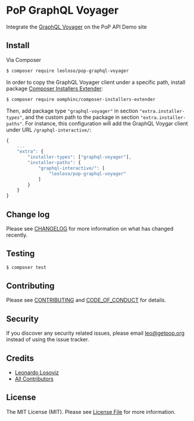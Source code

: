 # PoP GraphQL Voyager

<!--
[![Latest Version on Packagist][ico-version]][link-packagist]
[![Software License][ico-license]](LICENSE.md)
[![Build Status][ico-travis]][link-travis]
[![Coverage Status][ico-scrutinizer]][link-scrutinizer]
[![Quality Score][ico-code-quality]][link-code-quality]
[![Total Downloads][ico-downloads]][link-downloads]
-->

Integrate the [GraphQL Voyager](https://github.com/APIs-guru/graphql-voyager) on the PoP API Demo site

## Install

Via Composer

``` bash
$ composer require leoloso/pop-graphql-voyager
```

In order to copy the GraphQL Voyager client under a specific path, install package [Composer Installers Extender](https://github.com/oomphinc/composer-installers-extender):

``` bash
$ composer require oomphinc/composer-installers-extender
```

Then, add package type `"graphql-voyager"` in section `"extra.installer-types"`, and the custom path to the package in section `"extra.installer-paths"`. For instance, this configuration will add the GraphQL Voygar client under URL `/graphql-interactive/`:

``` javascript
{
    ...
    "extra": {
        "installer-types": ["graphql-voyager"],
        "installer-paths": {
            "graphql-interactive/": [
                "leoloso/pop-graphql-voyager"
            ]
        }
    }
}
```

<!--
## Usage

``` php
```
-->

## Change log

Please see [CHANGELOG](CHANGELOG.md) for more information on what has changed recently.

## Testing

``` bash
$ composer test
```

## Contributing

Please see [CONTRIBUTING](CONTRIBUTING.md) and [CODE_OF_CONDUCT](CODE_OF_CONDUCT.md) for details.

## Security

If you discover any security related issues, please email leo@getpop.org instead of using the issue tracker.

## Credits

- [Leonardo Losoviz][link-author]
- [All Contributors][link-contributors]

## License

The MIT License (MIT). Please see [License File](LICENSE.md) for more information.

[ico-version]: https://img.shields.io/packagist/v/leoloso/pop-graphql-voyager.svg?style=flat-square
[ico-license]: https://img.shields.io/badge/license-MIT-brightgreen.svg?style=flat-square
[ico-travis]: https://img.shields.io/travis/leoloso/pop-graphql-voyager/master.svg?style=flat-square
[ico-scrutinizer]: https://img.shields.io/scrutinizer/coverage/g/leoloso/pop-graphql-voyager.svg?style=flat-square
[ico-code-quality]: https://img.shields.io/scrutinizer/g/leoloso/pop-graphql-voyager.svg?style=flat-square
[ico-downloads]: https://img.shields.io/packagist/dt/leoloso/pop-graphql-voyager.svg?style=flat-square

[link-packagist]: https://packagist.org/packages/leoloso/pop-graphql-voyager
[link-travis]: https://travis-ci.org/leoloso/pop-graphql-voyager
[link-scrutinizer]: https://scrutinizer-ci.com/g/leoloso/pop-graphql-voyager/code-structure
[link-code-quality]: https://scrutinizer-ci.com/g/leoloso/pop-graphql-voyager
[link-downloads]: https://packagist.org/packages/leoloso/pop-graphql-voyager
[link-author]: https://github.com/leoloso
[link-contributors]: ../../contributors
